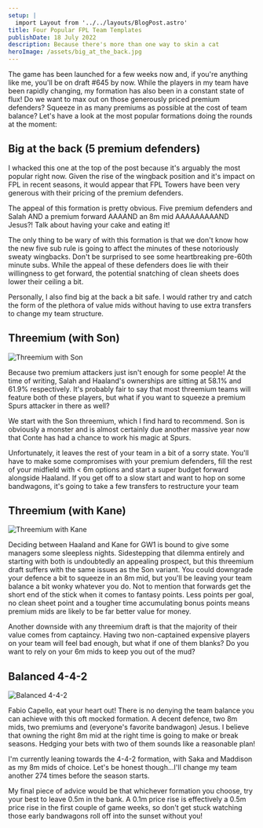```yaml
---
setup: | 
  import Layout from '../../layouts/BlogPost.astro'
title: Four Popular FPL Team Templates
publishDate: 18 July 2022
description: Because there's more than one way to skin a cat
heroImage: /assets/big_at_the_back.jpg
---
```

The game has been launched for a few weeks now and, if you're anything like me, you'll be on draft #645 by now. While the players in my team have been rapidly changing, my formation has also been in a constant state of flux! Do we want to max out on those generously priced premium defenders? Squeeze in as many premiums as possible at the cost of team balance? Let's have a look at the most popular formations doing the rounds at the moment:

## Big at the back (5 premium defenders)

I whacked this one at the top of the post because it's arguably the most popular right now. Given the rise of the wingback position and it's impact on FPL in recent seasons, it would appear that FPL Towers have been very generous with their pricing of the premium defenders.

The appeal of this formation is pretty obvious. Five premium defenders and Salah AND a premium forward AAAAND an 8m mid AAAAAAAAAND Jesus?! Talk about having your cake and eating it!

The only thing to be wary of with this formation is that we don't know how the new five sub rule is going to affect the minutes of these notoriously sweaty wingbacks. Don't be surprised to see some heartbreaking pre-60th minute subs. While the appeal of these defenders does lie with their willingness to get forward, the potential snatching of clean sheets does lower their ceiling a bit.

Personally, I also find big at the back a bit safe. I would rather try and catch the form of the plethora of value mids without having to use extra transfers to change my team structure.

## Threemium (with Son)

![Threemium with Son](/assets/threemium_son.jpg)

Because two premium attackers just isn't enough for some people! At the time of writing, Salah and Haaland's ownerships are sitting at 58.1% and 61.9% respectively. It's probably fair to say that most threemium teams will feature both of these players, but what if you want to squeeze a premium Spurs attacker in there as well?

We start with the Son threemium, which I find hard to recommend. Son is obviously a monster and is almost certainly due another massive year now that Conte has had a chance to work his magic at Spurs.

Unfortunately, it leaves the rest of your team in a bit of a sorry state. You'll have to make some compromises with your premium defenders, fill the rest of your midfield with < 6m options and start a super budget forward alongside Haaland. If you get off to a slow start and want to hop on some bandwagons, it's going to take a few transfers to restructure your team

## Threemium (with Kane)

![Threemium with Kane](/assets/threemium_kane.jpg)

Deciding between Haaland and Kane for GW1 is bound to give some managers some sleepless nights. Sidestepping that dilemma entirely and starting with both is undoubtedly an appealing prospect, but this threemium draft suffers with the same issues as the Son variant. You could downgrade your defence a bit to squeeze in an 8m mid, but you'll be leaving your team balance a bit wonky whatever you do. Not to mention that forwards get the short end of the stick when it comes to fantasy points. Less points per goal, no clean sheet point and a tougher time accumulating bonus points means premium mids are likely to be far better value for money.

Another downside with any threemium draft is that the majority of their value comes from captaincy. Having two non-captained expensive players on your team will feel bad enough, but what if one of them blanks? Do you want to rely on your 6m mids to keep you out of the mud?

## Balanced 4-4-2

![Balanced 4-4-2](/assets/balanced_442.jpg)

Fabio Capello, eat your heart out! There is no denying the team balance you can achieve with this oft mocked formation. A decent defence, two 8m mids, two premiums and (everyone's favorite bandwagon) Jesus. I believe that owning the right 8m mid at the right time is going to make or break seasons. Hedging your bets with two of them sounds like a reasonable plan!

I'm currently leaning towards the 4-4-2 formation, with Saka and Maddison as my 8m mids of choice. Let's be honest though...I'll change my team another 274 times before the season starts.

My final piece of advice would be that whichever formation you choose, try your best to leave 0.5m in the bank. A 0.1m price rise is effectively a 0.5m price rise in the first couple of game weeks, so don't get stuck watching those early bandwagons roll off into the sunset without you!
